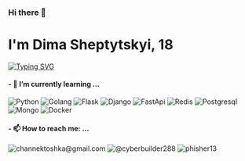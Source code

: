 ### Hi there 👋
# I'm Dima Sheptytskyi, 18
[![Typing SVG](https://readme-typing-svg.herokuapp.com?color=%2336BCF7&lines=Backend+developer)](https://git.io/typing-svg)

#### - 🌱 I’m currently learning ...
![Python](https://img.shields.io/badge/Python-3776AB?style=for-the-badge&logo=python&logoColor=white)
![Golang](https://img.shields.io/badge/Go-00ADD8?style=for-the-badge&logo=go&logoColor=white)
![Flask](https://img.shields.io/badge/Flask-000000?style=for-the-badge&logo=flask&logoColor=white)
![Django](https://img.shields.io/badge/django-316192?style=for-the-badge&logo=django)
![FastApi](https://img.shields.io/badge/fastapi-316192?style=for-the-badge&logo=fastapi)
![Redis](https://img.shields.io/badge/redis-316192?style=for-the-badge&logo=redis)
![Postgresql](https://img.shields.io/badge/PostgreSQL-316192?style=for-the-badge&logo=postgresql)
![Mongo](https://img.shields.io/badge/mongodb-316192?style=for-the-badge&logo=mongodb)
![Docker](https://img.shields.io/badge/docker-316192?style=for-the-badge&logo=docker)



#### - 📫 How to reach me: ...
![channektoshka@gmail.com](https://img.shields.io/badge/Gmail-D14836?style=for-the-badge&logo=gmail&logoColor=white)
![@cyberbuilder288](https://img.shields.io/badge/Telegram-2CA5E0?style=for-the-badge&logo=telegram&logoColor=white)
![phisher13](https://img.shields.io/badge/GitLab-330F63?style=for-the-badge&logo=gitlab&logoColor=white)

<!--
**phisher13/phisher13** is a ✨ _special_ ✨ repository because its `README.md` (this file) appears on your GitHub profile.

Here are some ideas to get you started:

- 🔭 I’m currently working on ...
- 🌱 I’m currently learning ...
- 👯 I’m looking to collaborate on ...
- 🤔 I’m looking for help with ...
- 💬 Ask me about ...
- 📫 How to reach me: ...
- 😄 Pronouns: ...
- ⚡ Fun fact: ...
-->
